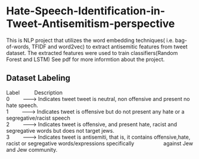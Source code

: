 # Hate-Speech-Identification-in-Tweet-Antisemitism-perspective
This is NLP project that utilizes the word embedding techniques( i.e. bag-of-words, TFIDF and word2vec) to extract antisemitic features from tweet dataset.
The extracted features were used to train classifiers(Random Forest and LSTM)
See pdf for more informtion about the project.

Dataset Labeling
----------------  

Label    &nbsp;&nbsp;&nbsp;&nbsp;&nbsp;&nbsp;&nbsp;&nbsp;  Description  
0 &nbsp;&nbsp;&nbsp;&nbsp;&nbsp;&nbsp;&nbsp;&nbsp;---> Indicates tweet tweet is neutral, non offensive and present no hate speech.  
1 &nbsp;&nbsp;&nbsp;&nbsp;&nbsp;&nbsp;&nbsp;&nbsp;---> Indicates tweet is offensive but do not present any hate or a segregative/racist speech  
2	&nbsp;&nbsp;&nbsp;&nbsp;&nbsp;&nbsp;&nbsp;&nbsp;---> Indicates tweet is offensive, and present hate, racist and segregative words but does not target jews.  
3 &nbsp;&nbsp;&nbsp;&nbsp;&nbsp;&nbsp;&nbsp;&nbsp;---> Indicates tweet is antisemiti, that is, it contains offensive,hate, racist or segregative words/expressions specifically
 &nbsp;&nbsp;&nbsp;&nbsp;&nbsp;&nbsp;&nbsp;&nbsp;&nbsp;&nbsp;&nbsp;&nbsp;&nbsp;&nbsp;&nbsp;&nbsp;&nbsp;&nbsp;  against Jew and Jew community.  
